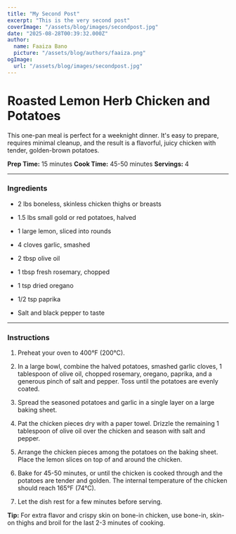 ```yaml
---
title: "My Second Post"
excerpt: "This is the very second post"
coverImage: "/assets/blog/images/secondpost.jpg"
date: "2025-08-28T00:39:32.000Z"
author:
  name: Faaiza Bano
  picture: "/assets/blog/authors/faaiza.png"
ogImage:
  url: "/assets/blog/images/secondpost.jpg"
---
```



# **Roasted Lemon Herb Chicken and Potatoes**

This one-pan meal is perfect for a weeknight dinner. It's easy to prepare, requires minimal cleanup, and the result is a flavorful, juicy chicken with tender, golden-brown potatoes.

**Prep Time:** 15 minutes **Cook Time:** 45-50 minutes **Servings:** 4

----------

### **Ingredients**

-   2 lbs boneless, skinless chicken thighs or breasts
    
-   1.5 lbs small gold or red potatoes, halved
    
-   1 large lemon, sliced into rounds
    
-   4 cloves garlic, smashed
    
-   2 tbsp olive oil
    
-   1 tbsp fresh rosemary, chopped
    
-   1 tsp dried oregano
    
-   1/2 tsp paprika
    
-   Salt and black pepper to taste
    

----------

### **Instructions**

1.  Preheat your oven to 400°F (200°C).
    
2.  In a large bowl, combine the halved potatoes, smashed garlic cloves, 1 tablespoon of olive oil, chopped rosemary, oregano, paprika, and a generous pinch of salt and pepper. Toss until the potatoes are evenly coated.
    
3.  Spread the seasoned potatoes and garlic in a single layer on a large baking sheet.
    
4.  Pat the chicken pieces dry with a paper towel. Drizzle the remaining 1 tablespoon of olive oil over the chicken and season with salt and pepper.
    
5.  Arrange the chicken pieces among the potatoes on the baking sheet. Place the lemon slices on top of and around the chicken.
    
6.  Bake for 45-50 minutes, or until the chicken is cooked through and the potatoes are tender and golden. The internal temperature of the chicken should reach 165°F (74°C).
    
7.  Let the dish rest for a few minutes before serving.
    

**Tip:** For extra flavor and crispy skin on bone-in chicken, use bone-in, skin-on thighs and broil for the last 2-3 minutes of cooking.